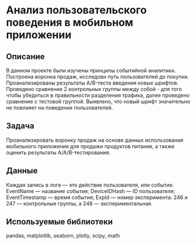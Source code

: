 # Анализ пользовательского поведения в мобильном приложении
## Описание 
В данном проекте были изучены принципы событийной аналитики. Построена
воронка продаж, исследовн путь пользователей до покупки. Проанализированы
результаты A/B-теста введения новых шрифтов. Проведено сравнение 2 контрольных группы между
собой - для того чтобы убедиться в правильности разделения трафика, далее проведено сравнение с тестовой группой.
Выявлено, что новый шрифт значительно не повлияет на поведение пользователей.
## Задача 
Проанализировать воронку продаж на основе данных использования мобильного приложения для продажи продуктов питания, а также оценить результаты A/A/B-тестирования.
## Данные
Каждая запись в логе — это действие пользователя, или событие.
EventName — название события;
DeviceIDHash — ID пользователя;
EventTimestamp — время события;
ExpId — номер эксперимента: 246 и 247 — контрольные группы, а 248 — экспериментальная.
## Используемые библиотеки
pandas, matplotlib, seaborn, plotly, scipy, math
